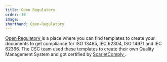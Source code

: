 ```yaml
---
title: Open Regulatory
order: 10
image:
shorthand: Open-Regulatory
---
```

<a href= "https://openregulatory.com/community/" > Open Regulatory </a> is a place where you can find templates to create your documents to get compliance for ISO 13485, IEC 62304, ISO 14971 and IEC 62366.
The CSC team used these templates to create their own Quality Management System and got certified by <a href="https://www.scarletcomply.com/" > ScarletComply </a>.

